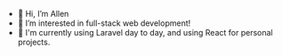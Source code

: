 - 👋 Hi, I’m Allen
- 👀 I’m interested in full-stack web development!
- 🌱 I'm currently using Laravel day to day, and using React for personal projects.

<!---
allen-padilla/allen-padilla is a ✨ special ✨ repository because its `README.md` (this file) appears on your GitHub profile.
You can click the Preview link to take a look at your changes.
--->
